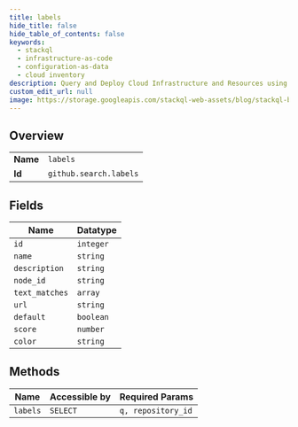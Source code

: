 ```yaml
---
title: labels
hide_title: false
hide_table_of_contents: false
keywords:
  - stackql
  - infrastructure-as-code
  - configuration-as-data
  - cloud inventory
description: Query and Deploy Cloud Infrastructure and Resources using SQL
custom_edit_url: null
image: https://storage.googleapis.com/stackql-web-assets/blog/stackql-blog-post-featured-image.png
---
```

  
    

## Overview
<table><tbody>
<tr><td><b>Name</b></td><td><code>labels</code></td></tr>
<tr><td><b>Id</b></td><td><code>github.search.labels</code></td></tr>
</tbody></table>

## Fields
| Name | Datatype |
| ---- | -------- |
| `id` | `integer` |
| `name` | `string` |
| `description` | `string` |
| `node_id` | `string` |
| `text_matches` | `array` |
| `url` | `string` |
| `default` | `boolean` |
| `score` | `number` |
| `color` | `string` |
## Methods
| Name | Accessible by | Required Params |
| ---- | ------------- | --------------- |
| `labels` | `SELECT` | `q, repository_id` |
